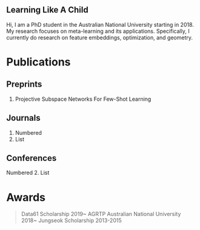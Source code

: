 ## Learning Like A Child
Hi, I am a PhD student in the Australian National University starting in 2018.
My research focuses on meta-learning and its applications. Specifically, I currently do research on feature embeddings, optimization, and geometry.

### 




# Publications
## Preprints
1. Projective Subspace Networks For Few-Shot Learning


## Journals
1. Numbered
2. List

## Conferences
 Numbered
2. List




# Awards
> Data61 Scholarship 2019~
> AGRTP Australian National University 2018~
> Jungseok Scholarship 2013-2015
